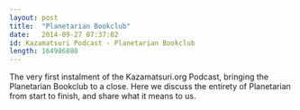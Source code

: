 ```yaml
---
layout: post
title:  "Planetarian Bookclub"
date:   2014-09-27 07:37:02
id: Kazamatsuri Podcast - Planetarian Bookclub
length: 164986880
---
```


The very first instalment of the Kazamatsuri.org Podcast, bringing the Planetarian Bookclub to a close. Here we discuss the entirety of Planetarian from start to finish, and share what it means to us.
